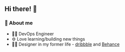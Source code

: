 ## Hi there! :wave:

### :round_pushpin: About me

- :man_technologist: DevOps Engineer
- :gear: Love learning/building new things
- :man_artist: Designer in my former life - [dribbble](https://dribbble.com/SeunAgbede) and [Behance](https://www.behance.net/OluwaseunA)
